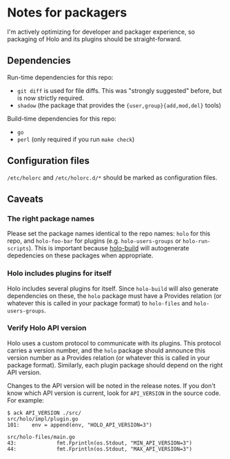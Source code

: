# Notes for packagers

I'm actively optimizing for developer and packager experience, so packaging of
Holo and its plugins should be straight-forward.

## Dependencies

Run-time dependencies for this repo:

* `git diff` is used for file diffs. This was "strongly suggested" before, but
  is now strictly required.
* `shadow` (the package that provides the `{user,group}{add,mod,del}` tools)

Build-time dependencies for this repo:

* `go`
* `perl` (only required if you run `make check`)

## Configuration files

`/etc/holorc` and `/etc/holorc.d/*` should be marked as configuration files.

## Caveats

### The right package names

Please set the package names identical to the repo names: `holo` for this repo,
and `holo-foo-bar` for plugins (e.g. `holo-users-groups` or `holo-run-scripts`).
This is important because [holo-build](https://github.com/holocm/holo-build)
will autogenerate depedencies on these packages when appropriate.

### Holo includes plugins for itself

Holo includes several plugins for itself. Since `holo-build` will also generate
dependencies on these, the `holo` package must have a Provides relation (or
whatever this is called in your package format) to `holo-files` and
`holo-users-groups`.

### Verify Holo API version

Holo uses a custom protocol to communicate with its plugins. This protocol
carries a version number, and the `holo` package should announce this version
number as a Provides relation (or whatever this is called in your package
format). Similarly, each plugin package should depend on the right API version.

Changes to the API version will be noted in the release notes. If you don't
know which API version is current, look for `API_VERSION` in the source
code. For example:

    $ ack API_VERSION ./src/
    src/holo/impl/plugin.go
    101:    env = append(env, "HOLO_API_VERSION=3")

    src/holo-files/main.go
    43:             fmt.Fprintln(os.Stdout, "MIN_API_VERSION=3")
    44:             fmt.Fprintln(os.Stdout, "MAX_API_VERSION=3")
